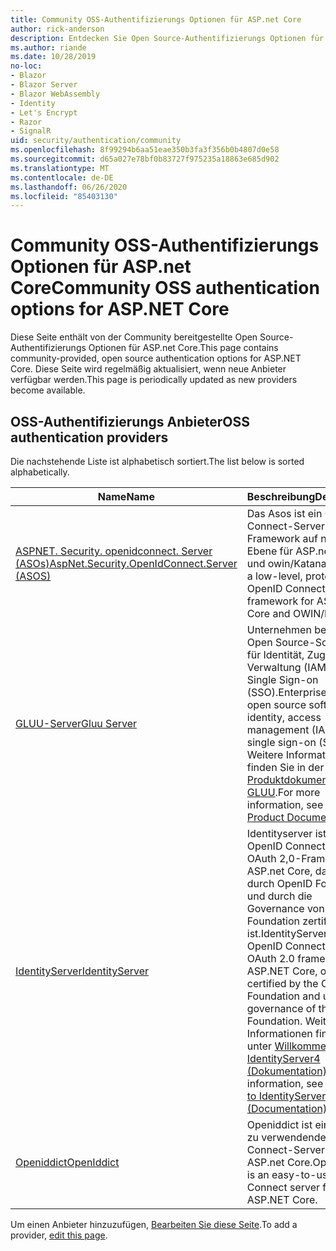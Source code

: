 ```yaml
---
title: Community OSS-Authentifizierungs Optionen für ASP.net Core
author: rick-anderson
description: Entdecken Sie Open Source-Authentifizierungs Optionen für ASP.net Core.
ms.author: riande
ms.date: 10/28/2019
no-loc:
- Blazor
- Blazor Server
- Blazor WebAssembly
- Identity
- Let's Encrypt
- Razor
- SignalR
uid: security/authentication/community
ms.openlocfilehash: 8f99294b6aa51eae350b3fa3f356b0b4807d0e58
ms.sourcegitcommit: d65a027e78bf0b83727f975235a18863e685d902
ms.translationtype: MT
ms.contentlocale: de-DE
ms.lasthandoff: 06/26/2020
ms.locfileid: "85403130"
---
```

# <a name="community-oss-authentication-options-for-aspnet-core"></a><span data-ttu-id="c6807-103">Community OSS-Authentifizierungs Optionen für ASP.net Core</span><span class="sxs-lookup"><span data-stu-id="c6807-103">Community OSS authentication options for ASP.NET Core</span></span>

<span data-ttu-id="c6807-104">Diese Seite enthält von der Community bereitgestellte Open Source-Authentifizierungs Optionen für ASP.net Core.</span><span class="sxs-lookup"><span data-stu-id="c6807-104">This page contains community-provided, open source authentication options for ASP.NET Core.</span></span> <span data-ttu-id="c6807-105">Diese Seite wird regelmäßig aktualisiert, wenn neue Anbieter verfügbar werden.</span><span class="sxs-lookup"><span data-stu-id="c6807-105">This page is periodically updated as new providers become available.</span></span>

## <a name="oss-authentication-providers"></a><span data-ttu-id="c6807-106">OSS-Authentifizierungs Anbieter</span><span class="sxs-lookup"><span data-stu-id="c6807-106">OSS authentication providers</span></span>

<span data-ttu-id="c6807-107">Die nachstehende Liste ist alphabetisch sortiert.</span><span class="sxs-lookup"><span data-stu-id="c6807-107">The list below is sorted alphabetically.</span></span>

| <span data-ttu-id="c6807-108">Name</span><span class="sxs-lookup"><span data-stu-id="c6807-108">Name</span></span> | <span data-ttu-id="c6807-109">Beschreibung</span><span class="sxs-lookup"><span data-stu-id="c6807-109">Description</span></span> |
| ---- | ----------- |
| [<span data-ttu-id="c6807-110">ASPNET. Security. openidconnect. Server (ASOs)</span><span class="sxs-lookup"><span data-stu-id="c6807-110">AspNet.Security.OpenIdConnect.Server (ASOS)</span></span>](https://github.com/aspnet-contrib/AspNet.Security.OpenIdConnect.Server) | <span data-ttu-id="c6807-111">Das Asos ist ein OpenID Connect-Server Framework auf niedriger Ebene für ASP.net Core und owin/Katana.</span><span class="sxs-lookup"><span data-stu-id="c6807-111">ASOS is a low-level, protocol-first OpenID Connect server framework for ASP.NET Core and OWIN/Katana.</span></span> |
| [<span data-ttu-id="c6807-112">GLUU-Server</span><span class="sxs-lookup"><span data-stu-id="c6807-112">Gluu Server</span></span>](https://gluu.org/) | <span data-ttu-id="c6807-113">Unternehmen bereit, Open Source-Software für Identität, Zugriffs Verwaltung (IAM) und Single Sign-on (SSO).</span><span class="sxs-lookup"><span data-stu-id="c6807-113">Enterprise ready, open source software for identity, access management (IAM), and single sign-on (SSO).</span></span> <span data-ttu-id="c6807-114">Weitere Informationen finden Sie in der [Produktdokumentation zu GLUU](https://gluu.org/docs/).</span><span class="sxs-lookup"><span data-stu-id="c6807-114">For more information, see the [Gluu Product Documentation](https://gluu.org/docs/).</span></span> |
| [<span data-ttu-id="c6807-115">IdentityServer</span><span class="sxs-lookup"><span data-stu-id="c6807-115">IdentityServer</span></span>](https://identityserver.io/) | <span data-ttu-id="c6807-116">Identityserver ist ein OpenID Connect-und OAuth 2,0-Framework für ASP.net Core, das offiziell durch OpenID Foundation und durch die Governance von .Net Foundation zertifiziert ist.</span><span class="sxs-lookup"><span data-stu-id="c6807-116">IdentityServer is an OpenID Connect and OAuth 2.0 framework for ASP.NET Core, officially certified by the OpenID Foundation and under governance of the .NET Foundation.</span></span> <span data-ttu-id="c6807-117">Weitere Informationen finden Sie unter [Willkommen bei IdentityServer4 (Dokumentation)](https://identityserver4.readthedocs.io/en/latest/).</span><span class="sxs-lookup"><span data-stu-id="c6807-117">For more information, see [Welcome to IdentityServer4 (Documentation)](https://identityserver4.readthedocs.io/en/latest/).</span></span> |
| [<span data-ttu-id="c6807-118">Openiddict</span><span class="sxs-lookup"><span data-stu-id="c6807-118">OpenIddict</span></span>](https://github.com/openiddict/openiddict-core) | <span data-ttu-id="c6807-119">Openiddict ist ein einfach zu verwendende OpenID Connect-Server für ASP.net Core.</span><span class="sxs-lookup"><span data-stu-id="c6807-119">OpenIddict is an easy-to-use OpenID Connect server for ASP.NET Core.</span></span> |

<span data-ttu-id="c6807-120">Um einen Anbieter hinzuzufügen, [Bearbeiten Sie diese Seite](https://github.com/login?return_to=https%3A%2F%2Fgithub.com%2Faspnet%2FDocs%2Fedit%2Fmaster%2Faspnetcore%2Fsecurity%2Fauthentication%2Fcommunity.md).</span><span class="sxs-lookup"><span data-stu-id="c6807-120">To add a provider, [edit this page](https://github.com/login?return_to=https%3A%2F%2Fgithub.com%2Faspnet%2FDocs%2Fedit%2Fmaster%2Faspnetcore%2Fsecurity%2Fauthentication%2Fcommunity.md).</span></span>

